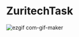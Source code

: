 # ZuritechTask
![ezgif com-gif-maker](https://user-images.githubusercontent.com/71902515/130256455-e7e1dfcf-402a-48dc-8077-8459abc4bf10.gif)
